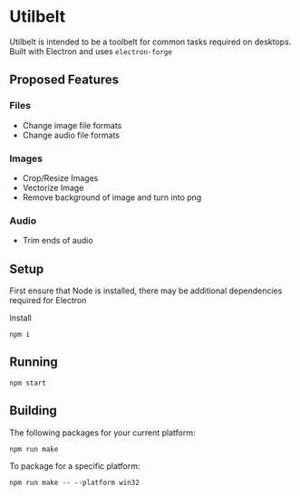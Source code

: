 # Utilbelt
Utilbelt is intended to be a toolbelt for common tasks required on desktops. Built with Electron and uses `electron-forge`

## Proposed Features

### Files
- Change image file formats
- Change audio file formats

### Images
- Crop/Resize Images
- Vectorize Image
- Remove background of image and turn into png


### Audio
- Trim ends of audio



## Setup
First ensure that Node is installed, there may be additional dependencies required for Electron

Install 
```
npm i 
```

## Running
```
npm start
```

## Building

The following packages for your current platform:
```
npm run make
```

To package for a specific platform:
```
npm run make -- --platform win32
```